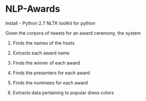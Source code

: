 # NLP-Awards

Install -
   Python 2.7
   NLTK toolkit for python

Given the corpora of tweets for an award ceremony, the system 
1. Finds the names of the hosts

2. Extracts each award name

3. Finds the winner of each award

3. Finds the presenters for each award

4. Finds the nominees for each award

5. Extracts data pertaining to popular dress colors
